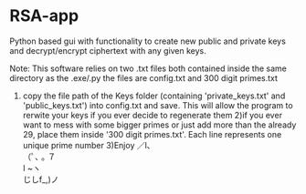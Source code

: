 # RSA-app
Python based gui with functionality to create new public and private keys and decrypt/encrypt ciphertext with any given keys.

Note:
This software relies on two .txt files both contained inside the same directory as the .exe/.py
the files are config.txt and 300 digit primes.txt

1) copy the file path of the Keys folder (containing 'private_keys.txt' and 'public_keys.txt') into config.txt and save. This will allow the program to rerwite your keys if you ever decide to regenerate them
2)if you ever want to mess with some bigger primes or just add more than the already 29, place them inside '300 digit primes.txt'. Each line represents one unique prime number
3)Enjoy 
  ／l、             
（ﾟ､ ｡ ７         
  l  ~ヽ       
  じしf_,)ノ
